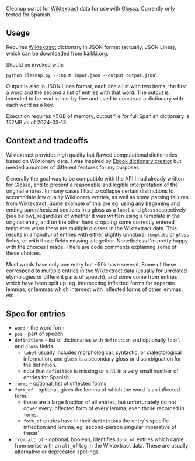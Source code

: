 Cleanup script for [Wiktextract](https://github.com/tatuylonen/wiktextract) data for use with [Glossa](https://github.com/herschelrs/glossa-frontend). Currently only tested for Spanish.
## Usage
Requires [Wiktextract](https://github.com/tatuylonen/wiktextract) dictionary in JSON format (actually, JSON Lines), which can be downloaded from [kaikki.org](https://kaikki.org/).

Should be invoked with:
```
python cleanup.py --input input.json --output output.jsonl
```
Output is also in JSON Lines format, each line a list with two items, the first a word and the second a list of entries with that word. The output is intended to be read in line-by-line and used to construct a dictionary with each word as a key.

Execution requires >5GB of memory, output file for full Spanish dictionary is 152MB as of 2024-03-13.

## Context and tradeoffs
Wiktextract provides high quality but flawed computational dictionaries based on Wiktionary data. I was inspired by [Ebook dictionary creator](https://github.com/Vuizur/ebook_dictionary_creator) but needed a number of different features for my purposes. 

Generally the goal was to be compatible with the API I had already written for Glossa, and to present a reasonable and legible interpretation of the original entries. In many cases I had to collapse certain distinctions to accomodate low quality Wiktionary entries, as well as some parsing failures from Wiktextract. Some example of this are eg. using any beginning and ending parenthesized sections in a gloss as a `label` and `gloss` respectively (see below), regardless of whether it was written using a template in the original entry, and on the other hand dropping some correctly entered templates when there are multiple glosses in the Wiktextract data. This results in a handful of entries with either slightly unnatural `template` or `gloss` fields, or with those fields missing altogether. Nonetheless I'm pretty happy with the choices I made. There are code comments explaining some of these choices. 

Most words have only one entry but ~50k have several. Some of these correspond to multiple entries in the Wiktextract data (usually for unrelated etymologies or different parts of speech), and some come from entries which have been split up, eg. intersecting inflected forms for separate lemmas, or lemmas which intersect with inflected forms of other lemmas, etc.

## Spec for entries
- `word` - the word form
- `pos` - part of speech
- `definitions` - list of dictionaries with `definition` and optionally `label` and `gloss` fields. 
    - `label` usually includes morphological, syntactic, or dialectological information, and `gloss` is a secondary gloss or disambiguation for the definition.
    - note that `definition` is missing or `null` in a very small number of entries for Spanish.
- `forms` - optional, list of inflected forms
- `form_of` - optional, gives the lemma of which the word is an inflected form.
    - these are a large fraction of all entries, but unfortunately do not cover every inflected form of every lemma, even those recorded in `forms`.
	- `form_of` entries have in their `definition`s the entry's specific inflection and lemma, eg 'second-person singular imperative of fresar'
- `from_alt_of` - optional, boolean, identifies `form_of` entries which came from sense with an `alt_of` tag in the Wiktextract data. These are usually alternative or deprecated spellings.
